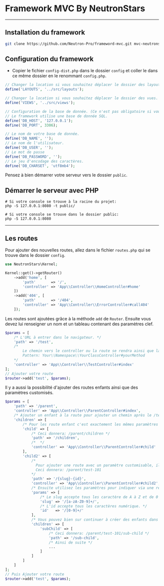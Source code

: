 # Framework MVC By NeutronStars

---

## Installation du framework

```sh
git clone https://github.com/Neutron-Pro/frameword-mvc.git mvc-neutronstars
```

## Configuration du framework

- Copier le fichier `config-dist.php` dans le dossier `config` et coller le dans ce même dossier en le renommant `config.php`.
```php
// Changer la location si vous souhaitez déplacer le dossier des layouts.
define('LAYOUTS', '../src/layouts');

// Changer la location si vous souhaitez déplacer le dossier des vues.
define('VIEWS', '../src/views');

// Configuration de la base de donnée. (Ce n'est pas obligatoire si vous ne l'utilisez pas.)
// Le framework utilise une base de donnée SQL.
define('DB_HOST', '127.0.0.1');
define('DB_PORT', 3306);

// Le nom de votre base de donnée.
define('DB_NAME', '');
// Le nom de l'utilisateur.
define('DB_USER', '');
// Le mot de passe
define('DB_PASSWORD', '');
// Le jeu d'encodage des caractères.
define('DB_CHARSET', 'utf8mb4');
```

Pensez à bien démarrer votre serveur vers le dossier `public`.

## Démarrer le serveur avec PHP

```shell
# Si votre console se trouve à la racine du projet:
php -S 127.0.0.1:8080 -t public/

# Si votre console se trouve dans le dossier public:
php -S 127.0.0.1:8080
```

---

## Les routes

Pour ajouter des nouvelles routes, allez dans le fichier `routes.php` qui se trouve dans le dossier `config`.

```php
use NeutronStars\Kernel;

Kernel::get()->getRouter()
    ->add('home', [
        'path'       => '/',
        'controller' => 'App\\Controller\\HomeController#home'
    ])
    ->add('404', [
        'path'       => '/404',
        'controller' => 'App\\Controller\\ErrorController#call404'
    ]);
```

Les routes sont ajoutées grâce à la méthode `add` de `Router`. Ensuite vous devez lui renseigner un nom et un tableau contenant des paramètres clef.

```php
$params = [
    /* L'URL à entrer dans le navigateur. */
    'path' => '/test',
    /* 
        Le chemin vers le controller ou la route se rendra ainsi que la méthode à appeler se trouvant dans se même controller. 
        Pattern: Your\\Namespace\\YourClassController#yourMethod
    */
    'controller' => 'App\\Controller\\TestController#index'
];
// Ajouter votre route
$router->add('test', $params);
```

Il y a aussi la possibilité d'ajouter des routes enfants ainsi que des paramètres customisés.

```php
$params = [
    'path' => '/parent',
    'controller' => 'App\\Controller\\ParentController#index',
    /* Ajouter un enfant à la route pour ajouter un chemin après le /test */
    'children' => [
        /* Pour les route enfant c'est exactement les mêmes paramètres que le parent. Juste qu'il prend un nom directement via la clef. */
        'child' => [
            /* Ceci donnera: /parent/children */
            'path' => '/children',
            /*  */
            'controller' => 'App\\Controller\\ParentController#child'
        ],
        'child2' => [
            /* 
              Pour ajouter une route avec un paramètre customisable, il vous faudra utiliser les accolades
              Ceci donnera: /parent/test-101
            */
            'path' => '/{slug}-{id}',
            'controller' => 'App\\Controller\\ParentController#child2',
            /* Ensuite utilisez les paramètres pour indiquer via une regex, la règle à appliquer sur vos clefs dans le path. */
            'params' => [
                /* Le slug accepte tous les caractère de A à Z et de 0 à 9 sans faire attention à la case. */
                'slug' => '/[a-zA-Z0-9]+/',
                /* L'id accepte tous les caractères numérique. */
                'id'   => '/[0-9]+/'
            ],
            /* Vous pouvez bien sur continuer à créer des enfants dans les enfants sans limite: */
            'children' => [
                'subChild' => [
                    /* Ceci donnera: /parent/test-101/sub-child */
                    'path' => '/sub-child',
                    /* Ainsi de suite */
                    ...
                ]
            ]
        ]
    ]
];
// Puis Ajouter votre route
$router->add('test', $params);
```
